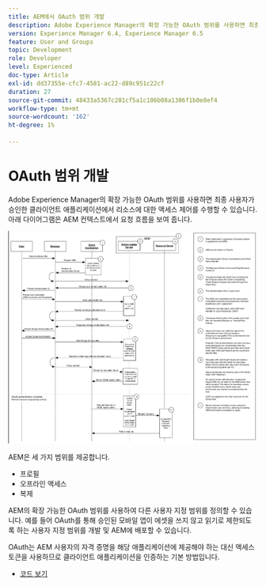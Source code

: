 ```yaml
---
title: AEM에서 OAuth 범위 개발
description: Adobe Experience Manager의 확장 가능한 OAuth 범위를 사용하면 최종 사용자가 승인한 클라이언트 애플리케이션에서 리소스에 대한 액세스 제어를 수행할 수 있습니다. 아래 다이어그램은 AEM 컨텍스트에서 요청 흐름을 보여 줍니다.
version: Experience Manager 6.4, Experience Manager 6.5
feature: User and Groups
topic: Development
role: Developer
level: Experienced
doc-type: Article
exl-id: dd37355e-cfc7-4581-ac22-d89c951c22cf
duration: 27
source-git-commit: 48433a5367c281cf5a1c106b08a1306f1b0e8ef4
workflow-type: tm+mt
source-wordcount: '162'
ht-degree: 1%

---
```


# OAuth 범위 개발

Adobe Experience Manager의 확장 가능한 OAuth 범위를 사용하면 최종 사용자가 승인한 클라이언트 애플리케이션에서 리소스에 대한 액세스 제어를 수행할 수 있습니다. 아래 다이어그램은 AEM 컨텍스트에서 요청 흐름을 보여 줍니다.

![Oauth 범위 흐름](./assets/oauth-code-sample-develop/oauth-scopes-flow.png)

AEM은 세 가지 범위를 제공합니다.

* 프로필
* 오프라인 액세스
* 복제

AEM의 확장 가능한 OAuth 범위를 사용하여 다른 사용자 지정 범위를 정의할 수 있습니다. 예를 들어 OAuth를 통해 승인된 모바일 앱이 에셋을 쓰지 않고 읽기로 제한되도록 하는 사용자 지정 범위를 개발 및 AEM에 배포할 수 있습니다.

OAuth는 AEM 사용자의 자격 증명을 해당 애플리케이션에 제공해야 하는 대신 액세스 토큰을 사용하므로 클라이언트 애플리케이션을 인증하는 기본 방법입니다.

* [코드 보기](https://github.com/Adobe-Consulting-Services/acs-aem-samples/blob/legacy/bundle/src/main/java/com/adobe/acs/samples/authentication/oauth/impl/SampleScopeWithPrivileges.java)
